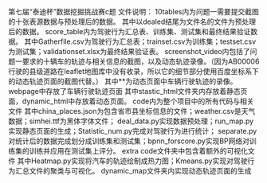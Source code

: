 第七届“泰迪杯”数据挖掘挑战赛c题
文件说明：
10tables内为问题一需要提交截图的十张表源数据与预处理后的数据。
		其中以dealed结尾为文件名的文件为预处理后的数据。
score_table内为驾驶行为汇总表、训练集、测试集和最终结果验证数据。
		其中Gatherfile.csv为驾驶行为汇总表；trainset.csv为训练集；testset.csv为测试集；validationset.xlsx为最终结果验证表。
screenshot_video内包括了问题一要求的十辆车的轨迹与相关信息的截图，以及动态轨迹录像。（因为AB00006行驶的县级道路在leaflet地图库中没有收录，所以它的细节部分使用百度坐标系下的动态轨迹页面的截图代替。）
		其中**为动态页面中车辆行驶轨迹的录像。
webpage中存放了车辆行驶轨迹页面
		其中stastic_html文件夹内存放着静态页面，dynamic_html中存放着动态页面。
code内为整个项目中的所有代码与相关文件
		其中china_places.json为包含省市县坐标信息的文件；weather.csv是天气数据；simhei.ttf为黑体字体文件；
		deal_data.py实现数据预处理；run_map.py实现静态页面的生成；Statistic_num.py完成对驾驶行为进行统计；
		separate.py对统计后的数据完成划分成训练集和测试集；bpnn_forscore.py实现BP网络对训练集的训练并应用在测试集上评分。
		extra code文件夹中包含着额外的可视化文件
				其中Heatmap.py实现将汽车的轨迹绘制成热力图；Kmeans.py实现对驾驶行为汇总文件的聚类与可视化。
		dynamic_map文件夹内实现动态轨迹页面的生成